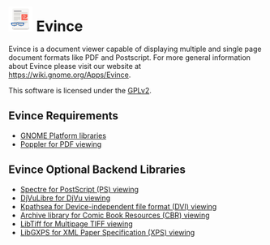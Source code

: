 # <a><img height="48" src="data/icons/scalable/apps/org.gnome.Evince.svg" /> Evince</a>

Evince is a document viewer capable of displaying multiple and single
page document formats like PDF and Postscript.  For more general
information about Evince please visit our website at 
https://wiki.gnome.org/Apps/Evince.

This software is licensed under the [GPLv2][license].

## Evince Requirements

* [GNOME Platform libraries][gnome]
* [Poppler for PDF viewing][poppler]

## Evince Optional Backend Libraries

* [Spectre for PostScript (PS) viewing][ghostscript]
* [DjVuLibre for DjVu viewing][djvulibre]
* [Kpathsea for Device-independent file format (DVI) viewing][dvi]
* [Archive library for Comic Book Resources (CBR) viewing][comics]
* [LibTiff for Multipage TIFF viewing][tiff]
* [LibGXPS for XML Paper Specification (XPS) viewing][xps]

[gnome]: https://www.gnome.org/start/
[poppler]: https://poppler.freedesktop.org/
[ghostscript]: https://www.freedesktop.org/wiki/Software/libspectre/
[djvulibre]: https://djvulibre.djvuzone.org/
[dvi]: https://tug.org/texinfohtml/kpathsea.html
[comics]: http://libarchive.org/
[tiff]: http://libtiff.org/
[xps]: https://wiki.gnome.org/Projects/libgxps
[license]: COPYING
